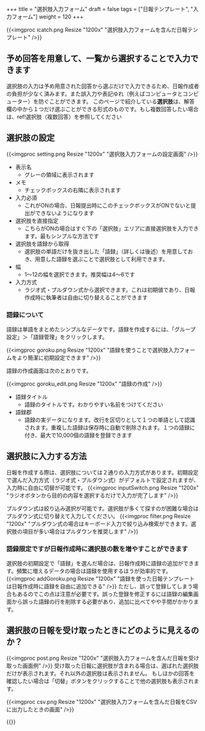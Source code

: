 +++
title = "選択肢入力フォーム"
draft = false
tags = ["日報テンプレート", "入力フォーム"]
weight = 120
+++

{{<imgproc icatch.png Resize "1200x" "選択肢入力フォームを含んだ日報テンプレート" />}}

## 予め回答を用意して、一覧から選択することで入力できます

選択肢の入力は予め用意された回答から選ぶだけで入力できるため、日報作成者の負担が少なく済みます。また誤入力や表記ゆれ（例えばコンピュータとコンピューター）を防ぐことができます。
このページで紹介している**選択肢**は、解答欄の中から１つだけ選ぶことができる形式のものです。もし複数回答したい場合は、ref!選択肢（複数回答）を参照してください

## 選択肢の設定

{{<imgproc setting.png Resize "1200x" "選択肢入力フォームの設定画面" />}}


- 表示名
  - グレーの領域に表示されます
- メモ
  - チェックボックスの右隣に表示されます
- 入力必須
  - これがONの場合、日報提出時にこのチェックボックスがONでないと提出ができないようになります
- 選択肢を直接指定
  - こちらがONの場合はすぐ下の「選択肢」エリアに直接選択肢を入力できます。最もシンプルな方法です
- 選択肢を語録から取得
  - 選択肢の単語だけを抜き出した「語録」（詳しくは後述）を用意しておき、用意した語録を選ぶことで選択肢として利用できます。
- 幅
  - 1〜12の幅を選択できます。推奨幅は4〜6です
- 入力方式
  - ラジオ式・プルダウン式から選択できます。これは初期値であり、日報作成時に執筆者は自由に切り替えることができます

### 語録について

語録は単語をまとめたシンプルなデータです。語録を作成するには、「グループ設定」＞「語録管理」をクリックします。

{{<imgproc goroku.png Resize "1200x" "語録を使うことで選択肢入力フォームをより簡潔に初期設定できます" />}}

語録の作成画面は次のとおりです。

{{<imgproc goroku_edit.png Resize "1200x" "語録の作成" />}}

- 語録タイトル
  - 語録のタイトルです。わかりやすい名前をつけてください
- 語録郡
  - 語録の実データになります。改行を区切りとして１つの単語として認識されます。重複した語録は保存時に自動で削除されます。１つの語録に付き、最大で10,000個の語録を登録できます


## 選択肢に入力する方法

日報を作成する際は、選択肢については２通りの入力方式があります。初期設定で選んだ入力方式（ラジオ式・プルダウン式）がデフォルトで設定されますが、入力時に自由に切替が可能です。
{{<imgproc inputSwitch.png Resize "1200x" "ラジオボタンから目的の内容を選択するだけで入力が完了します" />}}

プルダウン式は絞り込み選択が可能です。選択肢が多くて探すのが困難な場合はプルダウン式に切り替えて入力してください。
{{<imgproc filter.png Resize "1200x" "プルダウン式の場合はキーボード入力で絞り込み検索ができます。選択肢の項目が多い場合はプルダウンを推奨します" />}}


### 語録限定ですが日報作成時に選択肢の数を増やすことができます

選択肢の初期設定で「語録」を選んだ場合は、日報作成時に語録の追加ができます。頻繁に増えるデータの場合は語録を使用するほうが効率的です。
{{<imgproc addGoroku.png Resize "1200x" "語録を使った日報テンプレートは日報作成時に語録を自由に追加できる" />}}
ただし、誤って登録してしまう場合もあるのでこの点は注意が必要です。誤った登録を修正するには語録の編集画面から誤った語録の行を削除する必要があり、追加に比べてやや手間がかかります。

## 選択肢の日報を受け取ったときにどのように見えるのか？

{{<imgproc post.png Resize "1200x" "選択肢入力フォームを含んだ日報を受け取った画面例" />}}
受け取った日報に選択肢が含まれる場合は、選ばれた選択肢だけが表示されます。それ以外の選択肢は表示されません。
もしほかの回答を確認したい場合は「切替」ボタンをクリックすることで他の選択肢も表示されます。


{{<imgproc csv.png Resize "1200x" "選択肢入力フォームを含んだ日報をCSVに出力したときの画面" />}}



{{<attachments style="orange" />}}

